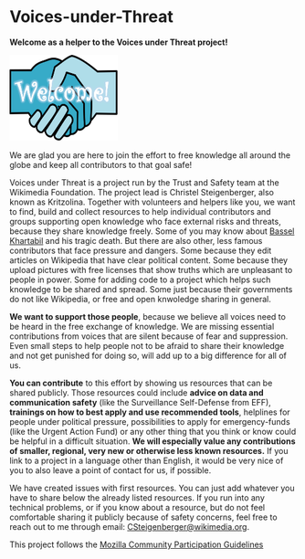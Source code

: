 # Voices-under-Threat
**Welcome as a helper to the Voices under Threat project!** 

<img src="Wikipedia_welcome_committee_topicon_graphic.PNG" width="190" height="150">

We are glad you are here to join the effort to free knowledge all around the globe and keep all contributors to that goal safe!
 
Voices under Threat is a project run by the Trust and Safety team at the Wikimedia Foundation. The project lead is Christel Steigenberger, also known as Kritzolina. Together with volunteers and helpers like you, we want to find, build and collect resources to help individual contributors and groups supporting open knowledge who face external risks and threats, because they share knowledge freely. Some of you may know about [Bassel Khartabil](https://en.wikipedia.org/wiki/Bassel_Khartabil) and his tragic death. But there are also other, less famous contributors that face pressure and dangers. Some because they edit articles on Wikipedia that have clear political content. Some because they upload pictures with free licenses that show truths which are unpleasant to people in power. Some for adding code to a project which helps such knowledge to be shared and spread. Some just because their governments do not like Wikipedia, or free and open knwoledge sharing in general.    
 
**We want to support those people**, because we believe all voices need to be heard in the free exchange of knowledge. We are missing essential contributions from voices that are silent because of fear and suppression. Even small steps to help people not to be afraid to share their knowledge and not get punished for doing so, will add up to a big difference for all of us.
 
**You can contribute** to this effort by showing us resources that can be shared publicly. Those resources could include **advice on data and communication safety** (like the Surveillance Self-Defense from EFF), **trainings on how to best apply and use recommended tools**, helplines for people under political pressure, possibilities to apply for emergency-funds (like the Urgent Action Fund) or any other thing that you think or know could be helpful in a difficult situation. **We will especially value any contributions of smaller, regional, very new or otherwise less known resources.** If you link to a project in a language other than English, it would be very nice of you to also leave a point of contact for us, if possible. 
 
We have created issues with first resources. You can just add whatever you have to share below the already listed resources. If you run into any technical problems, or if you know about a resource, but do not feel comfortable sharing it publicly because of safety concerns, feel free to reach out to me through email: CSteigenberger@wikimedia.org.

This project follows the [Mozilla Community Participation Guidelines](https://www.mozilla.org/en-US/about/governance/policies/participation/ "Mozilla Community Participation Guidelines")
